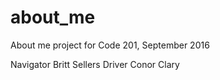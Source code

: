 # about_me
About me project for Code 201, September 2016

Navigator Britt Sellers
Driver Conor Clary
